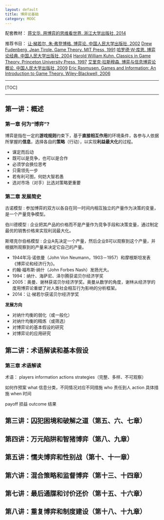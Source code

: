 ```yaml
---
layout: default
title: 博弈论基础
category: MOOC
---
```


配套教材：
[蒋文华. 用博弈的思维看世界. 浙江大学出版社, 2014](https://www.amazon.cn/dp/B00VW6CKMW/)

推荐书目：
[让·梯若尔, 朱·弗登博格. 博弈论. 中国人民大学出版社, 2002](https://book.douban.com/subject/1211972/)
[Drew Fudenberg, Jean Tirole. Game Theory. MIT Press, 1991](https://www.amazon.com/dp/0262061414/)
[哈罗德·W·库恩. 博弈论经典. 中国人民大学出版社, 2004](https://www.amazon.cn/dp/B0011B2LEA/)
[Harold William Kuhn. Classics in Game Theory. Princeton University Press, 1997](https://www.amazon.com/dp/0691011923/)
[艾里克·拉斯穆森. 博弈与信息博弈论概论. 中国人民大学出版社, 2009](https://www.amazon.cn/dp/B002ZROT76/)
[Eric Rasmusen. Games and Information: An Introduction to Game Theory. Wiley-Blackwell, 2006](https://www.amazon.com/dp/1405136669/)

---

[TOC]

---

## 第一讲：概述

### 第一章 何为“博弈”? 

博弈是指在一定的**游戏规则**约束下，基于**直接相互作用**的环境条件，各参与人依据所掌握的**信息**，选择各自的**策略**（行动），以实现**利益最大化**的过程。

 - 谋定而后动
 - 既可以是竞争，也可以是合作
 - 必须学会换位思考
 - 只需领先一步
 - 若有利可图，何妨大智若愚
 - 选对市场（对手）比选对策略更重要

### 第二章 发展简史

古诺模型
:    参加博弈的双方以各自在同一时间内相互独立的产量作为决策的变量，是一个产量竞争模型。

伯川德模型
:    企业把其产品的价格而不是产量作为竞争手段和决策变量，通过制定最优的销售价格来实现利润最大化。 

斯塔克尔伯格模型
:  企业A先决定一个产量，然后企业B可以观察到这个产量，并根据所观察到的产量来决定它自己的产量。 

- 1944年冯·诺依曼（John Von Neumann，1903－1957）和摩根斯坦发表《博弈论和经济行为》。
- 约翰·福布斯·纳什（John Forbes Nash）发扬光大。
- 1994：纳什、海萨尼、泽尔腾获诺贝尔经济学奖
- 2005：奥曼、谢林获诺贝尔经济学奖。奥曼从数学的角度，谢林从经济学的度用博弈论重塑了对人类社会相互行为影响的分析框架。
- 2014：让·梯若尔获诺贝尔经济学奖

**发展方向**

 - 对纳什均衡的弱化（或一般化）
 - 对纳什均衡的精炼（或筛选）
 - 对博弈论的基本假设的研究
 - 对博弈论的应用研究


## 第二讲：术语解读和基本假设

### 第三章 术语解读

术语：
players
information
actions
strategies（完整、多样、不可观察）

如何作预案
what    信息分类，不同情况对应不同措施
who     责任到人
action  具体措施
when    时间

payoff  损益
outcome 结果



## 第三讲：囚犯困境和破解之道（第五、六、七章）



## 第四讲：万元陷阱和智猪博弈（第八、九章）



## 第五讲：懦夫博弈和性别战（第十、十一章）



## 第六讲：混合策略和监督博弈（第十三、十四章）



## 第七讲：最后通牒和讨价还价（第十五、十六章）



## 第八讲：重复博弈和制度建设（第十八、十九章）


